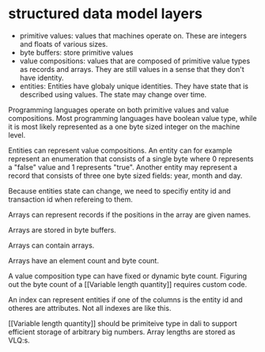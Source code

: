 # structured data model layers
- primitive values: values that machines operate on. These are integers and floats of various sizes.
- byte buffers: store primitive values
- value compositions: values that are composed of primitive value types as records and arrays. They are still values in a sense that they don't have identity.
- entities: Entities have globaly unique identities. They have state that is described using values. The state may change over time.

Programming languages operate on both primitive values and value compositions. Most programming languages have boolean value type, while it is most likely represented as a one byte sized integer on the machine level.

 Entities can represent value compositions. An entity can for example represent an enumeration that consists of a single byte where 0 represents a "false" value and 1 represents "true". Another entity may represent a record that consists of three one byte sized fields: year, month and day.
 
 Because entities state can change, we need to specifiy entity id and transaction id when refereing to them.
 
 Arrays can represent records if the positions in the array are given names.
 
 Arrays are stored in byte buffers.
 
 Arrays can contain arrays.
 
 Arrays have an element count and byte count.
 
 A value composition type can have fixed or dynamic byte count. Figuring out the byte count of a [[Variable length quantity]] requires custom code.
 
 An index can represent entities if one of the columns is the entity id and otheres are attributes. Not all indexes are like this.
 
  [[Variable length quantity]] should be primiteive type in dali to support efficient storage of arbitrary big numbers. Array lengths are stored as VLQ:s.
  
